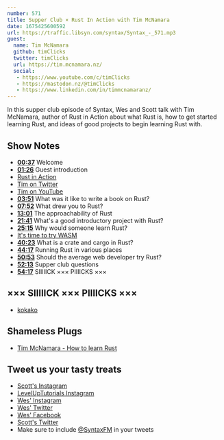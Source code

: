 ```yaml
---
number: 571
title: Supper Club × Rust In Action with Tim McNamara
date: 1675425600592
url: https://traffic.libsyn.com/syntax/Syntax_-_571.mp3
guest:
  name: Tim McNamara
  github: timClicks
  twitter: timClicks
  url: https://tim.mcnamara.nz/
  social: 
   - https://www.youtube.com/c/timClicks
   - https://mastodon.nz/@timClicks
   - https://www.linkedin.com/in/timmcnamaranz/
---
```


In this supper club episode of Syntax, Wes and Scott talk with Tim McNamara, author of Rust in Action about what Rust is, how to get started learning Rust, and ideas of good projects to begin learning Rust with.

## Show Notes

* **[00:37](#t=00:37)** Welcome
* **[01:26](#t=01:26)** Guest introduction
* [Rust in Action](https://www.manning.com/books/rust-in-action)
* [Tim on Twitter](https://twitter.com/timClicks)
* [Tim on YouTube](https://www.youtube.com/c/timClicks)
* **[03:51](#t=03:51)** What was it like to write a book on Rust?
* **[07:52](#t=07:52)** What drew you to Rust?
* **[13:01](#t=13:01)** The approachability of Rust
* **[21:41](#t=21:41)** What's a good introductory project with Rust?
* **[25:15](#t=25:15)** Why would someone learn Rust?
* [It's time to try WASM](https://www.youtube.com/watch?v=EX2lQdA5x0E)
* **[40:23](#t=40:23)** What is a crate and cargo in Rust?
* **[44:17](#t=44:17)** Running Rust in various places
* **[50:53](#t=50:53)** Should the average web developer try Rust?
* **[52:13](#t=52:13)** Supper club questions
* **[54:17](#t=54:17)** SIIIIICK ××× PIIIICKS ×××

## ××× SIIIIICK ××× PIIIICKS ×××

* [kokako](https://en.wikipedia.org/wiki/K%C5%8Dkako#See_also)

## Shameless Plugs

* [Tim McNamara - How to learn Rust](https://www.youtube.com/watch?v=sDtQaO5_SOw)

## Tweet us your tasty treats

* [Scott's Instagram](https://www.instagram.com/stolinski/)
* [LevelUpTutorials Instagram](https://www.instagram.com/LevelUpTutorials/)
* [Wes' Instagram](https://www.instagram.com/wesbos/)
* [Wes' Twitter](https://twitter.com/wesbos)
* [Wes' Facebook](https://www.facebook.com/wesbos.developer)
* [Scott's Twitter](https://twitter.com/stolinski)
* Make sure to include [@SyntaxFM](https://twitter.com/SyntaxFM) in your tweets
